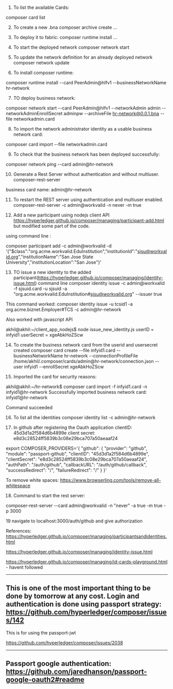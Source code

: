 1. To list the available Cards:

composer card list

2. To create a new .bna
composer archive create ...

3. To deploy it to fabric:
composer runtime install ...

4. To start the deployed network
composer network start 


5. To update the network definition for an already deployed network
composer network update

6. To install composer runtime:

composer runtime install --card PeerAdmin@hlfv1 --businessNetworkName hr-network


7. TO deploy business network:

composer network start --card PeerAdmin@hlfv1 --networkAdmin admin --networkAdminEnrollSecret adminpw --archiveFile hr-network@0.0.1.bna --file networkadmin.card

8. To import the network administrator identity as a usable business network card:

composer card import --file networkadmin.card

9. To check that the business network has been deployed successfully:

composer network ping --card admin@hr-network

10. Generate a Rest Server without authentication and without multiuser.
composer-rest-server

business card name: admin@hr-network

11. To restart the REST server using authentication and multiuser enabled.
composer-rest-server -c admin@workvalid -n never -m true

12. Add a new participant using nodejs client API
https://hyperledger.github.io/composer/managing/participant-add.html
but modified some part of the code.

using command line :

composer participant add -c admin@workvalid -d '{"$class":"org.acme.workvalid.EduInstitution","institutionId":"sjsu@workvalid.org","institutionName":"San Jose State University","institutionLocation":"San Jose"}'


13. TO issue a new identity to the added participant(https://hyperledger.github.io/composer/managing/identity-issue.html)
command line
composer identity issue -c admin@workvalid -f sjsuid.card -u sjsuid -a "org.acme.workvalid.EduInstitution#sjsu@workvalid.org" --issuer true

This command worked:
composer identity issue -u tcsid1 -a org.acme.biznet.Employer#TCS -c admin@hr-network

Also worked with javascript API

akhil@akhil:~/client_app_nodejs$ node issue_new_identity.js 
userID = infyid1
userSecret = xgeAbkHoZScw

14. To create the business network card from the userid and usersecret created
composer card create --file infyid1.card --businessNetworkName hr-network --connectionProfileFile /home/akhil/.composer/cards/admin@hr-network/connection.json --user infyid1 --enrollSecret xgeAbkHoZScw

15. Imported the card for security reasons:

akhil@akhil:~/hr-network$ composer card import -f infyid1.card -n infyid1@hr-network
Successfully imported business network card: infyid1@hr-network

Command succeeded


16. To list all the identities
composer identity list -c admin@hr-network


17. In github after registering the Oauth application
clientID:
45d3d1a2f584d6b4899e
client secret: 
e8d3c28524ff5839b3c08e29bca707a50aeaaf24


export COMPOSER_PROVIDERS='{
  "github": {
    "provider": "github",
    "module": "passport-github",
    "clientID": "45d3d1a2f584d6b4899e",
    "clientSecret": "e8d3c28524ff5839b3c08e29bca707a50aeaaf24",
    "authPath": "/auth/github",
    "callbackURL": "/auth/github/callback",
    "successRedirect": "/",
    "failureRedirect": "/"
  }
}'

To remove white spaces:
https://www.browserling.com/tools/remove-all-whitespace

18. Command to start the rest server:

composer-rest-server --card admin@workvalid -n "never" -a true -m true -p 3000

19 navigate to localhost:3000/auth/github and give authorization




References:
https://hyperledger.github.io/composer/managing/participantsandidentities.html

https://hyperledger.github.io/composer/managing/identity-issue.html

https://hyperledger.github.io/composer/managing/id-cards-playground.html - havent followed

------------------------------------------------------------------------------------------
This is one of the most important thing to be done by tomorrow at any cost.
Login and authentication is done using passport strategy:
https://github.com/hyperledger/composer/issues/142
-------------------------------------------------------------------------------------------

This is for using the passport-jwt

https://github.com/hyperledger/composer/issues/2038

-------------------------------------------------------------------------------------------
Passport google authentication:
https://github.com/jaredhanson/passport-google-oauth2#readme
-------------------------------------------------------------------------------------------
